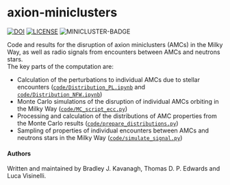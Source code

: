 # axion-miniclusters

[![DOI](https://zenodo.org/badge/DOI/10.5281/zenodo.4006128.svg)](https://doi.org/10.5281/zenodo.4006128) [![LICENSE](https://img.shields.io/github/license/bradkav/axion-miniclusters)](https://github.com/bradkav/axion-miniclusters/blob/master/LICENSE) ![MINICLUSTER-BADGE](https://img.shields.io/badge/miniclusters-perturbed-blueviolet)

Code and results for the disruption of axion miniclusters (AMCs) in the Milky Way, as well as radio signals from encounters between AMCs and neutrons stars.  
The key parts of the computation are:
* Calculation of the perturbations to individual AMCs due to stellar encounters ([`code/Distribution_PL.ipynb`](code/Distribution_PL.ipynb) and [`code/Distribution_NFW.ipynb`](code/Distribution_NFW.ipynb)) 
* Monte Carlo simulations of the disruption of individual AMCs orbiting in the Milky Way ([`code/MC_script_ecc.py`](code/MC_script_ecc.py))  
* Processing and calculation of the distributions of AMC properties from the Monte Carlo results ([`code/prepare_distributions.py`](code/prepare_distributions.py))  
* Sampling of properties of individual encounters between AMCs and neutrons stars in the Milky Way ([`code/simulate_signal.py`](code/simulate_signal.py))

#### Authors

Written and maintained by Bradley J. Kavanagh, Thomas D. P. Edwards and Luca Visinelli.
